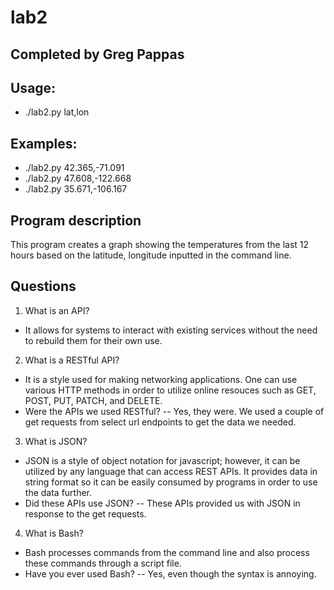 # lab2

## Completed by Greg Pappas

## Usage:

- ./lab2.py lat,lon

## Examples:

- ./lab2.py 42.365,-71.091
- ./lab2.py 47.608,-122.668
- ./lab2.py 35.671,-106.167

## Program description

This program creates a graph showing the temperatures from the last 12 hours based on the latitude, longitude inputted in the command line.

## Questions

1. What is an API?

- It allows for systems to interact with existing services without the need to rebuild them for their own use.

2. What is a RESTful API?

- It is a style used for making networking applications. One can use various HTTP methods in order to utilize online resouces such as GET, POST, PUT, PATCH, and DELETE.
- Were the APIs we used RESTful?
  -- Yes, they were. We used a couple of get requests from select url endpoints to get the data we needed.

3. What is JSON?

- JSON is a style of object notation for javascript; however, it can be utilized by any language that can access REST APIs. It provides data in string format so it can be easily consumed by programs in order to use the data further.
- Did these APIs use JSON?
  -- These APIs provided us with JSON in response to the get requests.

4. What is Bash?

- Bash processes commands from the command line and also process these commands through a script file.
- Have you ever used Bash?
  -- Yes, even though the syntax is annoying.
